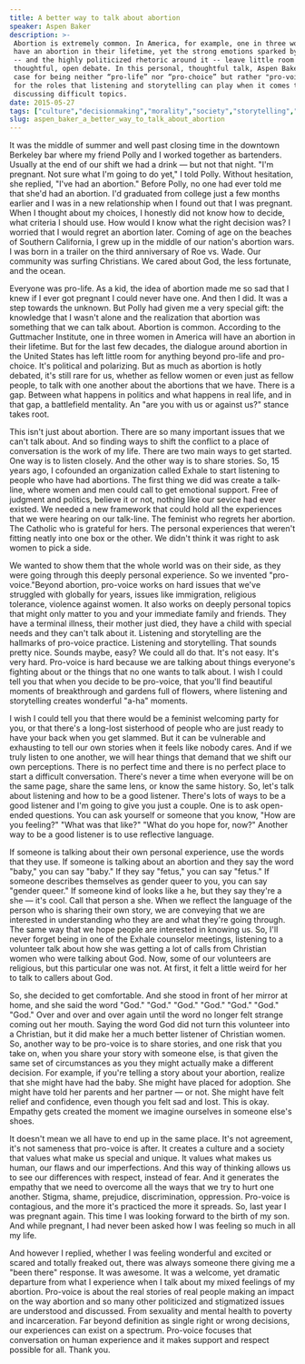 ```yaml
---
title: A better way to talk about abortion
speaker: Aspen Baker
description: >-
 Abortion is extremely common. In America, for example, one in three women will
 have an abortion in their lifetime, yet the strong emotions sparked by the topic
 -- and the highly politicized rhetoric around it -- leave little room for
 thoughtful, open debate. In this personal, thoughtful talk, Aspen Baker makes the
 case for being neither “pro-life” nor “pro-choice” but rather "pro-voice" -- and
 for the roles that listening and storytelling can play when it comes to
 discussing difficult topics.
date: 2015-05-27
tags: ["culture","decisionmaking","morality","society","storytelling","women"]
slug: aspen_baker_a_better_way_to_talk_about_abortion
---
```


It was the middle of summer and well past closing time in the downtown Berkeley bar where
my friend Polly and I worked together as bartenders. Usually at the end of our shift we
had a drink — but not that night. "I'm pregnant. Not sure what I'm going to do yet," I
told Polly. Without hesitation, she replied, "I've had an abortion." Before Polly, no one
had ever told me that she'd had an abortion. I'd graduated from college just a few months
earlier and I was in a new relationship when I found out that I was pregnant. When I
thought about my choices, I honestly did not know how to decide, what criteria I should
use. How would I know what the right decision was? I worried that I would regret an
abortion later. Coming of age on the beaches of Southern California, I grew up in the
middle of our nation's abortion wars. I was born in a trailer on the third anniversary of
Roe vs. Wade. Our community was surfing Christians. We cared about God, the less
fortunate, and the ocean.

Everyone was pro-life. As a kid, the idea of abortion made me so sad that I knew if I ever
got pregnant I could never have one. And then I did. It was a step towards the unknown.
But Polly had given me a very special gift: the knowledge that I wasn't alone and the
realization that abortion was something that we can talk about. Abortion is common.
According to the Guttmacher Institute, one in three women in America will have an abortion
in their lifetime. But for the last few decades, the dialogue around abortion in the
United States has left little room for anything beyond pro-life and pro-choice. It's
political and polarizing. But as much as abortion is hotly debated, it's still rare for us,
whether as fellow women or even just as fellow people, to talk with one another about the
abortions that we have. There is a gap. Between what happens in politics and what happens
in real life, and in that gap, a battlefield mentality. An "are you with us or against
us?" stance takes root.

This isn't just about abortion. There are so many important issues that we can't talk
about. And so finding ways to shift the conflict to a place of conversation is the work of
my life. There are two main ways to get started. One way is to listen closely. And the
other way is to share stories. So, 15 years ago, I cofounded an organization called Exhale
to start listening to people who have had abortions. The first thing we did was create a
talk-line, where women and men could call to get emotional support. Free of judgment and
politics, believe it or not, nothing like our sevice had ever existed. We needed a new
framework that could hold all the experiences that we were hearing on our talk-line. The
feminist who regrets her abortion. The Catholic who is grateful for hers. The personal
experiences that weren't fitting neatly into one box or the other. We didn't think it was
right to ask women to pick a side.

We wanted to show them that the whole world was on their side, as they were going through
this deeply personal experience. So we invented "pro-voice."Beyond abortion, pro-voice
works on hard issues that we've struggled with globally for years, issues like
immigration, religious tolerance, violence against women. It also works on deeply personal
topics that might only matter to you and your immediate family and friends. They have a
terminal illness, their mother just died, they have a child with special needs and they
can't talk about it. Listening and storytelling are the hallmarks of pro-voice practice.
Listening and storytelling. That sounds pretty nice. Sounds maybe, easy? We could all do
that. It's not easy. It's very hard. Pro-voice is hard because we are talking about things
everyone's fighting about or the things that no one wants to talk about. I wish I could
tell you that when you decide to be pro-voice, that you'll find beautiful moments of
breakthrough and gardens full of flowers, where listening and storytelling creates
wonderful "a-ha" moments.

I wish I could tell you that there would be a feminist welcoming party for you, or that
there's a long-lost sisterhood of people who are just ready to have your back when you get
slammed. But it can be vulnerable and exhausting to tell our own stories when it feels
like nobody cares. And if we truly listen to one another, we will hear things that demand
that we shift our own perceptions. There is no perfect time and there is no perfect place
to start a difficult conversation. There's never a time when everyone will be on the same
page, share the same lens, or know the same history. So, let's talk about listening and
how to be a good listener. There's lots of ways to be a good listener and I'm going to
give you just a couple. One is to ask open-ended questions. You can ask yourself or
someone that you know, "How are you feeling?" "What was that like?" "What do you hope
for, now?" Another way to be a good listener is to use reflective language.

If someone is talking about their own personal experience, use the words that they use. If
someone is talking about an abortion and they say the word "baby," you can say "baby." If
they say "fetus," you can say "fetus." If someone describes themselves as gender queer to
you, you can say "gender queer." If someone kind of looks like a he, but they say they're
a she — it's cool. Call that person a she. When we reflect the language of the person who
is sharing their own story, we are conveying that we are interested in understanding who
they are and what they're going through. The same way that we hope people are interested
in knowing us. So, I'll never forget being in one of the Exhale counselor meetings,
listening to a volunteer talk about how she was getting a lot of calls from Christian
women who were talking about God. Now, some of our volunteers are religious, but this
particular one was not. At first, it felt a little weird for her to talk to callers about
God.

So, she decided to get comfortable. And she stood in front of her mirror at home, and she
said the word "God." "God." "God." "God." "God." "God." "God." Over and over and over
again until the word no longer felt strange coming out her mouth. Saying the word God did
not turn this volunteer into a Christian, but it did make her a much better listener of
Christian women. So, another way to be pro-voice is to share stories, and one risk that
you take on, when you share your story with someone else, is that given the same set of
circumstances as you they might actually make a different decision. For example, if you're
telling a story about your abortion, realize that she might have had the baby. She might
have placed for adoption. She might have told her parents and her partner — or not. She
might have felt relief and confidence, even though you felt sad and lost. This is okay.
Empathy gets created the moment we imagine ourselves in someone else's
shoes.

It doesn't mean we all have to end up in the same place. It's not agreement, it's not
sameness that pro-voice is after. It creates a culture and a society that values what
make us special and unique. It values what makes us human, our flaws and our
imperfections. And this way of thinking allows us to see our differences with respect,
instead of fear. And it generates the empathy that we need to overcome all the ways that
we try to hurt one another. Stigma, shame, prejudice, discrimination, oppression.
Pro-voice is contagious, and the more it's practiced the more it spreads. So, last year I
was pregnant again. This time I was looking forward to the birth of my son. And while
pregnant, I had never been asked how I was feeling so much in all my life.

And however I replied, whether I was feeling wonderful and excited or scared and totally
freaked out, there was always someone there giving me a "been there" response. It was
awesome. It was a welcome, yet dramatic departure from what I experience when I talk about
my mixed feelings of my abortion. Pro-voice is about the real stories of real people
making an impact on the way abortion and so many other politicized and stigmatized issues
are understood and discussed. From sexuality and mental health to poverty and
incarceration. Far beyond definition as single right or wrong decisions, our experiences
can exist on a spectrum. Pro-voice focuses that conversation on human experience and it
makes support and respect possible for all. Thank you. 

<!--
ad_duration=3.33
event="TEDWomen 2015"
external_start_time=0
has_talk_citation=0
intro_duration=11.82
is_subtitle_required="False"
is_talk_featured="True"
language="en"
language_swap="False"
native_language="en"
number_of_related_talks=6
number_of_speakers=1
number_of_subtitled_videos=31
number_of_tags=6
number_of_talk_download_languages=31
number_of_talk_more_resources=0
number_of_talk_recommendations=0
number_of_talks_take_actions=0
post_ad_duration=0.83
published_timestamp="2015-07-14 14:59:15"
recording_date="2015-05-27"
speaker_description="Listener"
speaker_is_published=1
speaker_name="Aspen Baker"
talk_more_resources=[]
talk_name="A better way to talk about abortion"
talks_tags=["culture","decisionmaking","morality","society","storytelling","women"]
talks_take_action=[]
url_audio="https://download.ted.com/talks/AspenBaker_2015W.mp3?apikey=acme-roadrunner"
url_photo_speaker="https://pe.tedcdn.com/images/ted/d21c3097096973b5b3c9cccb68b5c71fb52673f3_254x191.jpg"
url_photo_talk="https://pe.tedcdn.com/images/ted/17755dc1be70bacbcedc8522d95e374acd129bed_2880x1620.jpg"
url_webpage="https://www.ted.com/talks/aspen_baker_a_better_way_to_talk_about_abortion"
video_type_name="TED Stage Talk"
-->